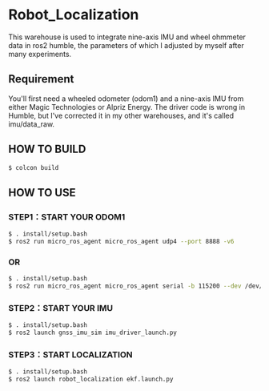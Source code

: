 Robot_Localization
==================

This warehouse is used to integrate nine-axis IMU and wheel ohmmeter data in ros2 humble, the parameters of which I adjusted by myself after many experiments.

## Requirement
You'll first need a wheeled odometer (odom1) and a nine-axis IMU from either Magic Technologies or Alpriz Energy. The driver code is wrong in Humble, but I've corrected it in my other warehouses, and it's called imu/data_raw.

## HOW TO BUILD
```bash
$ colcon build
```
## HOW TO USE
### STEP1：START YOUR ODOM1
```bash
$ . install/setup.bash
$ ros2 run micro_ros_agent micro_ros_agent udp4 --port 8888 -v6
```
### OR
```bash
$ . install/setup.bash
$ ros2 run micro_ros_agent micro_ros_agent serial -b 115200 --dev /dev/ttyACM0 -v6
```
### STEP2：START YOUR IMU
```bash
$ . install/setup.bash
$ ros2 launch gnss_imu_sim imu_driver_launch.py
```
### STEP3：START LOCALIZATION
```bash
$ . install/setup.bash
$ ros2 launch robot_localization ekf.launch.py
```
